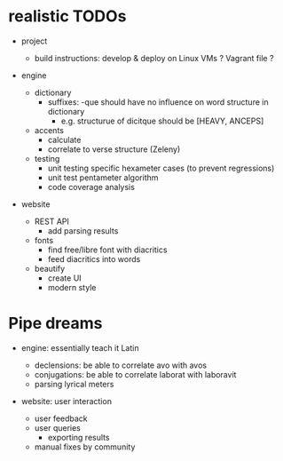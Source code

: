 realistic TODOs
====

* project
    * build instructions: develop & deploy on Linux VMs ? Vagrant file ?

* engine
    * dictionary
        * suffixes: -que should have no influence on word structure in dictionary
            * e.g. structurue of dicitque should be [HEAVY, ANCEPS]
    * accents
        * calculate
        * correlate to verse structure (Zeleny)
    * testing
        * unit testing specific hexameter cases (to prevent regressions)
        * unit test pentameter algorithm
        * code coverage analysis

* website
    * REST API
        * add parsing results
    * fonts
        * find free/libre font with diacritics
        * feed diacritics into words
    * beautify
        * create UI
        * modern style

Pipe dreams
====

* engine: essentially teach it Latin
    * declensions: be able to correlate avo with avos
    * conjugations: be able to correlate laborat with laboravit
    * parsing lyrical meters

* website: user interaction
    * user feedback
    * user queries
        * exporting results
    * manual fixes by community
